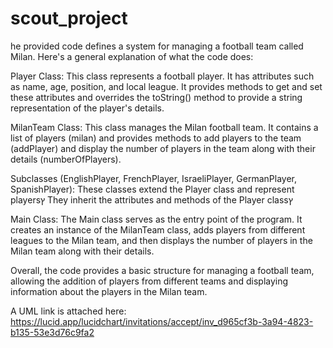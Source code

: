 # scout_project
he provided code defines a system for managing a football team called Milan. Here's a general explanation of what the code does:

Player Class: This class represents a football player. It has attributes such as name, age, position, and local league. It provides methods to get and set these attributes and overrides the toString() method to provide a string representation of the player's details.

MilanTeam Class: This class manages the Milan football team. It contains a list of players (milan) and provides methods to add players to the team (addPlayer) and display the number of players in the team along with their details (numberOfPlayers).

Subclasses (EnglishPlayer, FrenchPlayer, IsraeliPlayer, GermanPlayer, SpanishPlayer): These classes extend the Player class and represent playersץ
They inherit the attributes and methods of the Player classץ

Main Class: The Main class serves as the entry point of the program. It creates an instance of the MilanTeam class, adds players from different leagues to the Milan team, and then displays the number of players in the Milan team along with their details.

Overall, the code provides a basic structure for managing a football team, allowing the addition of players from different teams and displaying information about the players in the Milan team.

A UML link is attached here:
https://lucid.app/lucidchart/invitations/accept/inv_d965cf3b-3a94-4823-b135-53e3d76c9fa2
